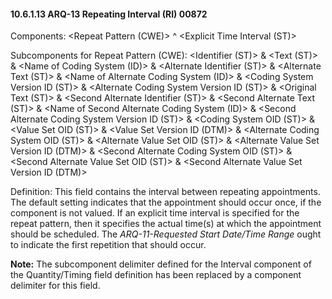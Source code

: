 #### 10.6.1.13 ARQ-13 Repeating Interval (RI) 00872

Components: &lt;Repeat Pattern (CWE)> ^ &lt;Explicit Time Interval (ST)>

Subcomponents for Repeat Pattern (CWE): &lt;Identifier (ST)> & &lt;Text (ST)> & &lt;Name of Coding System (ID)> & &lt;Alternate Identifier (ST)> & &lt;Alternate Text (ST)> & &lt;Name of Alternate Coding System (ID)> & &lt;Coding System Version ID (ST)> & &lt;Alternate Coding System Version ID (ST)> & &lt;Original Text (ST)> & &lt;Second Alternate Identifier (ST)> & &lt;Second Alternate Text (ST)> & &lt;Name of Second Alternate Coding System (ID)> & &lt;Second Alternate Coding System Version ID (ST)> & &lt;Coding System OID (ST)> & &lt;Value Set OID (ST)> & &lt;Value Set Version ID (DTM)> & &lt;Alternate Coding System OID (ST)> & &lt;Alternate Value Set OID (ST)> & &lt;Alternate Value Set Version ID (DTM)> & &lt;Second Alternate Coding System OID (ST)> & &lt;Second Alternate Value Set OID (ST)> & &lt;Second Alternate Value Set Version ID (DTM)>

Definition: This field contains the interval between repeating appointments. The default setting indicates that the appointment should occur once, if the component is not valued. If an explicit time interval is specified for the repeat pattern, then it specifies the actual time(s) at which the appointment should be scheduled. The _ARQ-11-Requested Start Date/Time Range_ ought to indicate the first repetition that should occur.

**Note:** The subcomponent delimiter defined for the Interval component of the Quantity/Timing field definition has been replaced by a component delimiter for this field.
